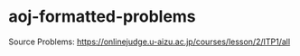 # aoj-formatted-problems

Source Problems: https://onlinejudge.u-aizu.ac.jp/courses/lesson/2/ITP1/all
